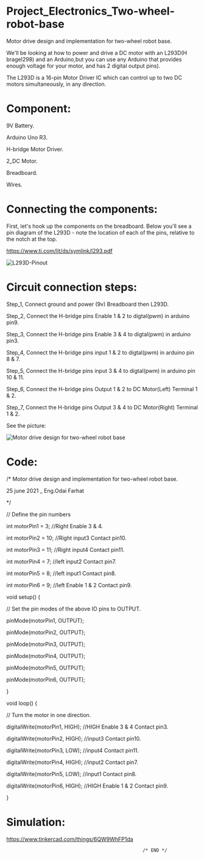 # Project_Electronics_Two-wheel-robot-base

Motor drive design and implementation for two-wheel robot base.

We'll be looking at how to power and drive a DC motor with an L293D(H brageI298) and an Arduino,but you can use any Arduino that provides enough voltage for your motor, and has 2 digital output pins).

The L293D is a 16-pin Motor Driver IC which can control up to two DC motors simultaneously, in any direction.


#  Component:

  9V Battery.
  
  Arduino Uno R3.
  
  H-bridge Motor Driver.

  2_DC Motor.
  
  Breadboard.
  
  Wires.

#  Connecting the components:

First, let's hook up the components on the breadboard. Below you'll see a pin diagram of the L293D - note the location of each of the pins, relative to the notch at the top.

https://www.ti.com/lit/ds/symlink/l293.pdf

![L293D-Pinout](https://user-images.githubusercontent.com/56201060/123439480-78ba6380-d5da-11eb-83e0-5c08f576a341.png)


#  Circuit connection steps:


Step_1, Connect ground and power (9v) Breadboard then L293D.

Step_2, Connect the H-bridge pins Enable 1 & 2 to digtal(pwm) in arduino pin9.

Step_3, Connect the H-bridge pins Enable 3 & 4 to digtal(pwm) in arduino pin3.

Step_4, Connect the H-bridge pins input 1 & 2 to digtal(pwm) in arduino pin 8 & 7.

Step_5, Connect the H-bridge pins input 3 & 4 to digtal(pwm) in arduino pin 10 & 11.

Step_6, Connect the H-bridge pins Output 1 & 2 to DC Motor(Left)  Terminal 1 & 2.

Step_7, Connect the H-bridge pins Output 3 & 4 to DC Motor(Right)  Terminal 1 & 2.

See the picture:

![Motor drive design  for two-wheel robot base](https://user-images.githubusercontent.com/56201060/123438642-976c2a80-d5d9-11eb-8513-8ec4c540c68b.png)


# Code:

/* Motor drive design and implementation for two-wheel robot base.

25 june 2021 _ Eng.Odai Farhat

*/

// Define the pin numbers

int motorPin1 = 3;     //Right Enable 3 & 4.

int motorPin2 = 10;    //Right input3 Contact pin10. 

int motorPin3 = 11;    //Right input4 Contact pin11.

int motorPin4 = 7;     //left  input2 Contact pin7.

int motorPin5 = 8;     //left  input1 Contact pin8.

int motorPin6 = 9;     //left  Enable 1 & 2 Contact pin9.


void setup() {
  
  // Set the pin modes of the above IO pins to OUTPUT.
  
  pinMode(motorPin1, OUTPUT);
  
  pinMode(motorPin2, OUTPUT);
  
  pinMode(motorPin3, OUTPUT);
  
  pinMode(motorPin4, OUTPUT);
  
  pinMode(motorPin5, OUTPUT);
  
  pinMode(motorPin6, OUTPUT);
  
}

void loop() {
  
  // Turn the motor in one direction.
  
  digitalWrite(motorPin1, HIGH);       //HIGH Enable 3 & 4 Contact pin3.
  
  digitalWrite(motorPin2, HIGH);       //input3 Contact pin10. 
  
  digitalWrite(motorPin3, LOW);        //input4 Contact pin11.
  
  digitalWrite(motorPin4, HIGH);       //input2 Contact pin7.
  
  digitalWrite(motorPin5, LOW);        //input1 Contact pin8.
  
  digitalWrite(motorPin6, HIGH);       //HIGH Enable 1 & 2 Contact pin9.
  
}


# Simulation:

https://www.tinkercad.com/things/6QW9WhFP1da


                                                      /* END */
